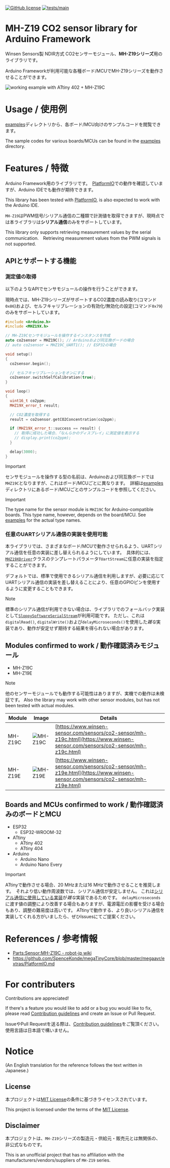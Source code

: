 [![GitHub license](https://img.shields.io/github/license/smdn/MHZ19X-ArduinoFramework)](https://github.com/smdn/MHZ19X-ArduinoFramework/blob/main/LICENSE.txt)
[![tests/main](https://img.shields.io/github/actions/workflow/status/smdn/MHZ19X-ArduinoFramework/test-build.yml?branch=main&label=tests%2Fmain)](https://github.com/smdn/MHZ19X-ArduinoFramework/actions/workflows/test-build.yml)

# MH-Z19 CO2 sensor library for Arduino Framework
Winsen Sensors製 NDIR方式 CO2センサーモジュール、**MH-Z19シリーズ**用のライブラリです。

Arduino Frameworkが利用可能な各種ボード/MCUでMH-Z19シリーズを動作させることができます。

![working example with ATtiny 402 + MH-Z19C](./doc/working-example_ATTiny402+MHZ19C.jpg)

# Usage / 使用例
[examples](./examples/)ディレクトリから、各ボード/MCU向けのサンプルコードを閲覧できます。

The sample codes for various boards/MCUs can be found in the [examples](./examples/) directory.

# Features / 特徴
Arduino Framework用のライブラリです。　[PlatformIO](https://platformio.org/)での動作を確認していますが、Arduino IDEでも動作が期待できます。

This library has been tested with [PlatformIO](https://platformio.org/), is also expected to work with the Arduino IDE.

`MH-Z19`はPWM信号/シリアル通信の二種類で計測値を取得できますが、現時点では本ライブラリは**シリアル通信**のみをサポートしています。

This library only supports retrieving measurement values by the serial communication.　Retrieving measurement values from the PWM signals is not supported.

## APIとサポートする機能

### 測定値の取得
以下のようなAPIでセンサモジュールの操作を行うことができます。

現時点では、MH-Z19シリーズがサポートするCO2濃度の読み取り(コマンド`0x86`)および、セルフキャリブレーションの有効化/無効化の設定(コマンド`0x79`)のみをサポートしています。

```cpp
#include <Arduino.h>
#include <MHZ19X.h>

// MH-Z19Cセンサモジュールを操作するインスタンスを作成
auto co2sensor = MHZ19C(); // Arduinoおよび同互換ボードの場合
// auto co2sensor = MHZ19C_UART1(); // ESP32の場合

void setup()
{
  co2sensor.begin();

  // セルフキャリブレーションをオンにする
  co2sensor.switchSelfCalibration(true);
}

void loop()
{
  uint16_t co2ppm;
  MHZ19X_error_t result;

  // CO2濃度を取得する
  result = co2sensor.getCO2Concentration(co2ppm);

  if (MHZ19X_error_t::success == result) {
    // 取得に成功した場合、「なんらかのディスプレイ」に測定値を表示する
    // display.print(co2ppm);
  }

  delay(3000);
}
```

> [!IMPORTANT]
> センサモジュールを操作する型の名前は、Arduinoおよび同互換ボードでは`MHZ19C`となりますが、これはボード/MCUごとに異なります。　詳細は[examples](./examples/)ディレクトリにあるボード/MCUごとのサンプルコードを参照してください。

> [!IMPORTANT]
> The type name for the sensor module is `MHZ19C` for Arduino-compatible boards. This type name, however, depends on the board/MCU. See [examples](./examples/) for the actual type names.


### 任意のUARTシリアル通信の実装を使用可能
本ライブラリでは、さまざまなボード/MCUで動作させられるよう、UARTシリアル通信を任意の実装に差し替えられるようにしています。　具体的には、[`MHZ19XDriver`](./src/MHZ19XDriver.hpp)クラスのテンプレートパラメータ`TUartStream`に任意の実装を指定することができます。

デフォルトでは、標準で使用できるシリアル通信を利用しますが、必要に応じてUARTシリアル通信の実装を差し替えることにより、任意のGPIOピンを使用するように変更することもできます。

> [!NOTE]
> 標準のシリアル通信が利用できない場合は、ライブラリでのフォールバック実装として[`SloppySoftwareSerialStream`](./src/SloppySoftwareSerialStream.hpp)が利用可能です。
> ただし、これは`digitalRead()`, `digitalWrite()`および`delayMicroseconds()`を使用した*雑な*実装であり、動作が安定せず期待する結果を得られない場合があります。


## Modules confirmed to work / 動作確認済みモジュール
- MH-Z19C
- MH-Z19E

> [!NOTE]
> 他のセンサーモジュールでも動作する可能性はありますが、実機での動作は未検証です。
> Also the library may work with other sensor modules, but has not been tested with actual modules.

|Module|Image|Details|
|-|-|-|
|MH-Z19C|![MH-Z19C](./doc/modules/MH-Z19C.jpg)|[https://www.winsen-sensor.com/sensors/co2-sensor/mh-z19c.html](https://www.winsen-sensor.com/sensors/co2-sensor/mh-z19c.html)|
|MH-Z19E|![MH-Z19E](./doc/modules/MH-Z19E.jpg)|[https://www.winsen-sensor.com/sensors/co2-sensor/mh-z19e.html](https://www.winsen-sensor.com/sensors/co2-sensor/mh-z19e.html)|

## Boards and MCUs confirmed to work / 動作確認済みのボードとMCU
- ESP32
  - ESP32-WROOM-32
- ATtiny
  - ATtiny 402
  - ATtiny 404
- Arduino
  - Arduino Nano
  - Arduino Nano Every

> [!IMPORTANT]
> ATtinyで動作させる場合、20 MHzまたは16 MHzで動作させることを推奨します。　それより低い動作周波数では、シリアル通信が安定しません。
> これは[シリアル通信に使用している実装](./src/SloppySoftwareSerialStream.hpp)が*雑な*実装であるためです。　`delayMicroseconds`に渡す値の調整により改善する場合もありますが、電源電圧の影響を受ける場合もあり、調整の難易度は高いです。
> ATtinyで動作する、より良いシリアル通信を実装してくれる方がいましたら、ぜひIssuesにてご提案ください。

# References / 参考情報
- [Parts:Sensor:MH-Z19C - robot-jp wiki](https://robot-jp.com/wiki/index.php/Parts:Sensor:MH-Z19C)
- https://github.com/SpenceKonde/megaTinyCore/blob/master/megaavr/extras/PlatformIO.md



# For contributers
Contributions are appreciated!

If there's a feature you would like to add or a bug you would like to fix, please read [Contribution guidelines](./CONTRIBUTING.md) and create an Issue or Pull Request.

IssueやPull Requestを送る際は、[Contribution guidelines](./CONTRIBUTING.md)をご覧頂ください。　使用言語は日本語で構いません。



# Notice
(An English translation for the reference follows the text written in Japanese.)

## License
本プロジェクトは[MIT License](./LICENSE.txt)の条件に基づきライセンスされています。

This project is licensed under the terms of the [MIT License](./LICENSE.txt).

## Disclaimer
本プロジェクトは、`MH-Z19`シリーズの製造元・供給元・販売元とは無関係の、非公式なものです。

This is an unofficial project that has no affiliation with the manufacturers/vendors/suppliers of `MH-Z19` series.
